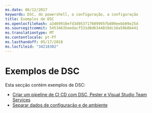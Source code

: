 ```yaml
---
ms.date: 06/12/2017
keywords: DSC, do powershell, a configuração, a configuração
title: Exemplos de DSC
ms.openlocfilehash: a3469910efd3d953717609995fb809eebb09e25d
ms.sourcegitcommit: 54534635eedacf531d8d6344019dc16a50b8b441
ms.translationtype: MT
ms.contentlocale: pt-PT
ms.lasthandoff: 05/17/2018
ms.locfileid: "34218302"
---
```

# <a name="dsc-examples"></a>Exemplos de DSC

Esta secção contém exemplos de DSC:

- [Criar um pipeline de CI CD com DSC, Pester e Visual Studio Team Services](dscCiCd.md)
- [Separar dados de configuração e de ambiente](separatingEnvData.md)